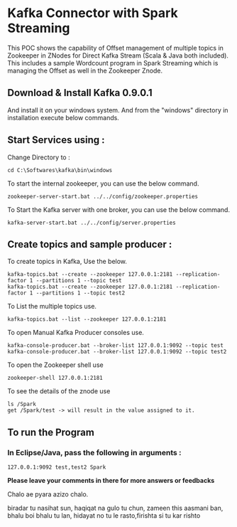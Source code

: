 # Kafka Connector with Spark Streaming

This POC shows the capability of Offset management of multiple topics in Zookeeper in ZNodes for Direct Kafka Stream (Scala & Java both included). This includes a sample Wordcount program in Spark Streaming which is managing the Offset as well in the Zookeeper Znode.

## Download & Install Kafka 0.9.0.1
And install it on your windows system. And from the "windows" directory in installation execute below commands.

<For Distributed upcoming>

## Start Services using :

Change Directory to :

	cd C:\Softwares\kafka\bin\windows

To start the internal zookeeper, you can use the below command.

	zookeeper-server-start.bat ../../config/zookeeper.properties
	
To Start the Kafka server with one broker, you can use the below command.

	kafka-server-start.bat ../../config/server.properties

## Create topics and sample producer :

To create topics in Kafka, Use the below.

	kafka-topics.bat --create --zookeeper 127.0.0.1:2181 --replication-factor 1 --partitions 1 --topic test
	kafka-topics.bat --create --zookeeper 127.0.0.1:2181 --replication-factor 1 --partitions 1 --topic test2
	
To List the multiple topics use.
 
	kafka-topics.bat --list --zookeeper 127.0.0.1:2181
	
To open Manual Kafka Producer consoles use.

	kafka-console-producer.bat --broker-list 127.0.0.1:9092 --topic test
	kafka-console-producer.bat --broker-list 127.0.0.1:9092 --topic test2

To open the Zookeeper shell use

	zookeeper-shell 127.0.0.1:2181
	
To see the details of the znode use 

	ls /Spark
	get /Spark/test -> will result in the value assigned to it.

## To run the Program 

### In Eclipse/Java, pass the following in arguments :

	127.0.0.1:9092 test,test2 Spark
	
	
**Please leave your comments in there for more answers or feedbacks**

Chalo ae pyara azizo chalo.

biradar tu nasihat sun, haqiqat na gulo tu chun, zameen this aasmani ban, bhalu boi bhalu tu lan, hidayat no tu le rasto,firishta si tu kar rishto